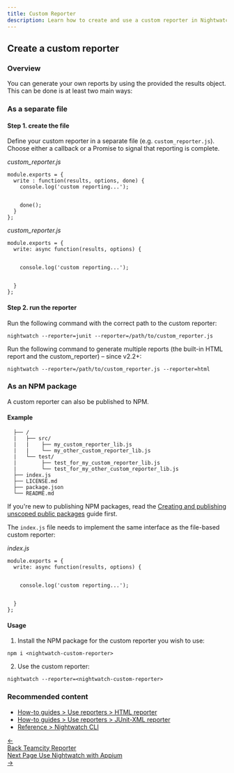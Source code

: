 ```yaml
---
title: Custom Reporter
description: Learn how to create and use a custom reporter in Nightwatch.
---
```


<div class="page-header"><h2>Create a custom reporter</h2></div>

### Overview
You can generate your own reports by using the provided the results object. This can be done is at least two main ways:

### As a separate file

#### Step 1. create the file

Define your custom reporter in a separate file (e.g. `custom_reporter.js`). Choose either a callback or a Promise to signal that reporting is complete.

<div class="sample-test"><i>custom_reporter.js</i>
<pre class="line-numbers"><code class="language-javascript">module.exports = {
  write : function(results, options, done) {
    console.log('custom reporting...');
    <br>
    done();
  }
};</code></pre></div>

<div class="sample-test"><i>custom_reporter.js</i>
<pre class="line-numbers"><code class="language-javascript">module.exports = {
  write: async function(results, options) {
    <br>
    console.log('custom reporting...');    
    <br>
  }
};</code></pre></div>

#### Step 2. run the reporter

Run the following command with the correct path to the custom reporter:

<pre class="language-bash"><code class="language-bash">nightwatch --reporter=junit --reporter=/path/to/custom_reporter.js</code></pre>

Run the following command to generate multiple reports (the built-in HTML report and the custom_reporter) – since v2.2+:

<pre class="language-bash"><code class="language-bash">nightwatch --reporter=/path/to/custom_reporter.js --reporter=html</code></pre>

### As an NPM package

A custom reporter can also be published to NPM. 

#### Example
<div class="sample-test"><pre class="hide-indicator language-bash"><code>  ├── / 
  |   ├── src/
  |   |    ├── my_custom_reporter_lib.js
  |   |    └── my_other_custom_reporter_lib.js
  |   └── test/
  |        ├── test_for_my_custom_reporter_lib.js
  |        └── test_for_my_other_custom_reporter_lib.js
  ├── index.js
  ├── LICENSE.md
  ├── package.json
  └── README.md
</code></pre></div>

If you're new to publishing NPM packages, read the [Creating and publishing unscoped public packages](https://docs.npmjs.com/creating-and-publishing-unscoped-public-packages) guide first.

The `index.js` file needs to implement the same interface as the file-based custom reporter:

<div class="sample-test"><i>index.js</i>
<pre class="line-numbers"><code class="language-javascript">module.exports = {
  write: async function(results, options) {
    <br>
    console.log('custom reporting...');
    <br>
  }
};</code></pre></div>

#### Usage


1) Install the NPM package for the custom reporter you wish to use:

<pre class="language-bash"><code class="language-bash">npm i &lt;nightwatch-custom-reporter&gt;</code></pre>

2) Use the custom reporter:

<pre class="language-bash"><code class="language-bash">nightwatch --reporter=&lt;nightwatch-custom-reporter&gt;</code></pre>

### Recommended content
- [How-to guides > Use reporters > HTML reporter](https://nightwatchjs.org/guide/reporters/use-html-reporter.html)
- [How-to guides > Use reporters > JUnit-XML reporter](https://nightwatchjs.org/guide/reporters/use-junit-reporter.html)
- [Reference > Nightwatch CLI](https://nightwatchjs.org/guide/nightwatch-cli/command-line-options.html)

<div class="doc-pagination pt-40">
  <div class="previous">
    <a href="https://nightwatchjs.orghttps://nightwatchjs.org/guide/reporters/use-teamcity-reporter.html">
      <span>←</span>
        <div class="d-flex flex-column">
          <span class="smallT">Back</span>
          <span class="bigT">Teamcity Reporter</span>
        </div>
    </a>
  </div>
  <div class="next">
    <a href="https://nightwatchjs.org/guide/mobile-web-testing/with-appium.html">
        <div class="d-flex flex-column">
          <span class="smallT">Next Page</span>
          <span class="bigT">Use Nightwatch with Appium</span>
        </div>
        <span>→</span>
    </a>
  </div>
</div>
